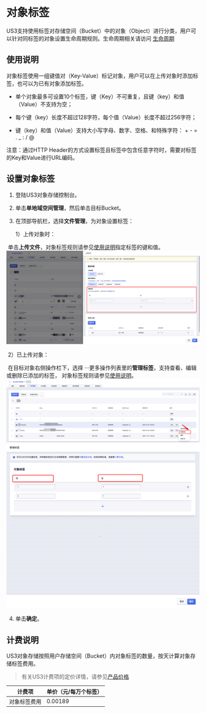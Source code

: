 

# 对象标签

US3支持使用标签对存储空间（Bucket）中的对象（Object）进行分类，用户可以针对同标签的对象设置生命周期规则。生命周期相关请访问 [生命周期](https://docs.ucloud.cn/ufile/guide/lifecycle?id=%e7%ae%a1%e7%90%86%e7%94%9f%e5%91%bd%e5%91%a8%e6%9c%9f)

## 使用说明

对象标签使用一组键值对（Key-Value）标记对象，用户可以在上传对象时添加标签，也可以为已有对象添加标签。

* 单个对象最多可设置10个标签，键（Key）不可重复，且键（key）和值（Value）不支持为空；

* 每个键（key）长度不超过128字符，每个值（Value）长度不超过256字符；

* 键（key）和值（Value）支持大小写字母、数字、空格、和特殊字符：  + - = . _ : / @

注意：通过HTTP Header的方式设置标签且标签中包含任意字符时，需要对标签的Key和Value进行URL编码。

## 设置对象标签

1. 登陆US3对象存储控制台。

2. 单击**单地域空间管理**，然后单击目标Bucket。

3. 在顶部导航栏，选择**文件管理**，为对象设置标签：

   1）上传对象时：

​				单击**上传文件**，对象标签规则请参见[使用说明](#使用说明)指定标签的键和值。
        ![](/images/guide/上传文件-设置标签.png)

​		2）已上传对象：

​				在目标对象右侧操作栏下，选择 ···更多操作列表里的**管理标签**，支持查看、编辑或删除已添加的标签，  				对象标签规则请参见[使用说明](#使用说明)。
        ![](/images/guide/文件列表-标签.png)
        ![](/images/guide/管理标签页.png)

4. 单击**确定**。

## 计费说明

US3对象存储按照用户存储空间（Bucket）内对象标签的数量，按天计算对象存储标签费用。

> 有关US3计费项的定价详情，请参见[产品价格](https://docs.ucloud.cn/ufile/bill/billing)

| 计费项       | 单价（元/每万个标签） |
| ------------ | --------------------- |
| 对象标签费用 | 0.00189               |
